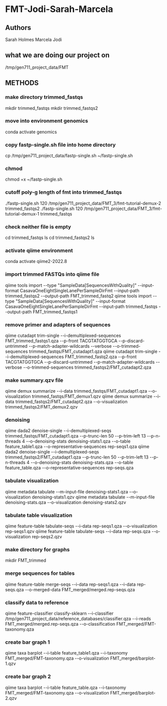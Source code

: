 # FMT-Jodi-Sarah-Marcela

## Authors
Sarah Holmes 
Marcela
Jodi

## what we are doing our project on
/tmp/gen711_project_data/FMT

## METHODS
### make directory trimmed_fastqs
mkdir trimmed_fastqs
mkdir trimmed_fastqs2
### move into environment genomics
conda activate genomics
### copy fastp-single.sh file into home directory
cp /tmp/gen711_project_data/fastp-single.sh ~/fastp-single.sh
### chmod
chmod +x ~/fastp-single.sh
### cutoff poly-g length of fmt into trimmed_fastqs
./fastp-single.sh 120 /tmp/gen711_project_data/FMT_3/fmt-tutorial-demux-2 trimmed_fastqs2
./fastp-single.sh 120 /tmp/gen711_project_data/FMT_3/fmt-tutorial-demux-1 trimmed_fastqs
### check neither file is empty
cd trimmed_fastqs
ls
cd trimmed_fastqs2
ls
### activate qiime environment
conda activate qiime2-2022.8
### import trimmed FASTQs into qiime file 
qiime tools import --type "SampleData[SequencesWithQuality]" --input-format CasavaOneEightSingleLanePerSampleDirFmt --input-path trimmed_fastqs2 --output-path FMT_trimmed_fastq2
qiime tools import --type "SampleData[SequencesWithQuality]" --input-format CasavaOneEightSingleLanePerSampleDirFmt --input-path trimmed_fastqs --output-path FMT_trimmed_fastqs1
### remove primer and adapters of sequences
 qiime cutadapt trim-single --i-demultiplexed-sequences FMT_trimmed_fastqs1.qza --p-front TACGTATGGTGCA --p-discard-untrimmed --p-match-adapter-wildcards --verbose --o-trimmed-sequences trimmed_fastqs/FMT_cutadapt1.qza
 qiime cutadapt trim-single --i-demultiplexed-sequences FMT_trimmed_fastq2.qza --p-front TACGTATGGTGCA --p-discard-untrimmed --p-match-adapter-wildcards --verbose --o-trimmed-sequences trimmed_fastqs2/FMT_cutadapt2.qza
### make summary.qzv file 
qiime demux summarize --i-data trimmed_fastqs/FMT_cutadapt1.qza --o-visualization trimmed_fastqs/FMT_demux1.qzv
qiime demux summarize --i-data trimmed_fastqs2/FMT_cutadapt2.qza --o-visualization trimmed_fastqs2/FMT_demux2.qzv
### denoising
qiime dada2 denoise-single --i-demultiplexed-seqs trimmed_fastqs/FMT_cutadapt1.qza --p-trunc-len 50 --p-trim-left 13 --p-n-threads 4 --o-denoising-stats denoising-stats1.qza --o-table feature_table1.qza --o-representative-sequences rep-seqs1.qza
qiime dada2 denoise-single --i-demultiplexed-seqs trimmed_fastqs2/FMT_cutadapt1.qza --p-trunc-len 50 --p-trim-left 13 --p-n-threads 4 --o-denoising-stats denoising-stats.qza --o-table feature_table.qza --o-representative-sequences rep-seqs.qza
### tabulate visualization
qiime metadata tabulate --m-input-file denoising-stats1.qza --o-visualization denoising-stats1.qzv
qiime metadata tabulate --m-input-file denoising-stats.qza --o-visualization denoising-stats2.qzv
### tabulate table visualization
qiime feature-table tabulate-seqs --i-data rep-seqs1.qza --o-visualization rep-seqs1.qzv
qiime feature-table tabulate-seqs --i-data rep-seqs.qza --o-visualization rep-seqs2.qzv
### make directory for graphs
mkdir FMT_trimmed
### merge sequences for tables
qiime feature-table merge-seqs --i-data rep-seqs1.qza --i-data rep-seqs.qza --o-merged-data FMT_merged/merged.rep-seqs.qza
### classify data to reference
qiime feature-classifier classify-sklearn --i-classifier /tmp/gen711_project_data/reference_databases/classifier.qza --i-reads FMT_merged/merged.rep-seqs.qza --o-classification FMT_merged/FMT-taxonomy.qza
### create bar graph 1
qiime taxa barplot --i-table feature_table1.qza --i-taxonomy FMT_merged/FMT-taxonomy.qza --o-visualization FMT_merged/barplot-1.qzv
### create bar graph 2
qiime taxa barplot --i-table feature_table.qza --i-taxonomy FMT_merged/FMT-taxonomy.qza --o-visualization FMT_merged/barplot-2.qzv

